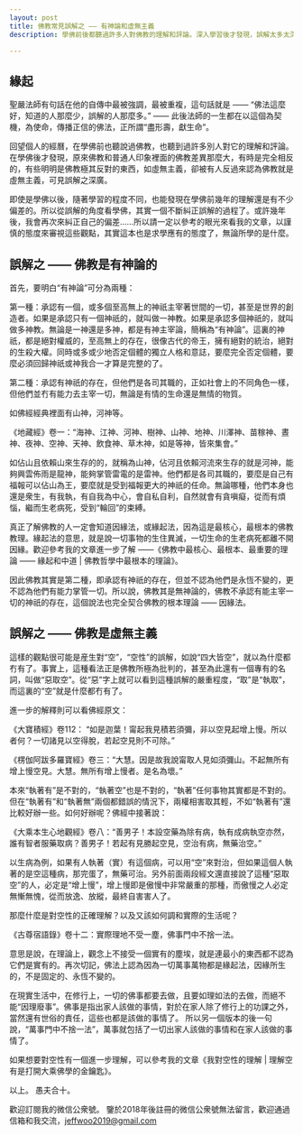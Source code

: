 ```yaml
---
layout: post
title: 佛教常見誤解之 —— 有神論和虛無主義
description: 學佛前後都聽過許多人對佛教的理解和評論。深入學習後才發現，誤解太多太深了，有些甚至是完全相反的，明明是佛教極其反對的東西，如虛無主義，卻被有人反過來認為佛教就是虛無主義，可見誤解有多麼嚴重了。

---
```


## 緣起

聖嚴法師有句話在他的自傳中最被強調，最被重複，這句話就是 —— “佛法這麼好，知道的人那麼少，誤解的人那麼多。” —— 此後法師的一生都在以這個為契機，為使命，傳播正信的佛法，正所謂“盡形壽，獻生命”。

回望個人的經曆，在學佛前也聽說過佛教，也聽到過許多別人對它的理解和評論。在學佛後才發現，原來佛教和普通人印象裡面的佛教差異那麼大，有時是完全相反的，有些明明是佛教極其反對的東西，如虛無主義，卻被有人反過來認為佛教就是虛無主義，可見誤解之深廣。

即使是學佛以後，隨著學習的程度不同，也能發現在學佛前幾年的理解還是有不少偏差的。所以從誤解的角度看學佛，其實一個不斷糾正誤解的過程了。或許幾年後，我會再次來糾正自己的偏差……所以請一定以參考的眼光來看我的文章，以謹慎的態度來審視這些觀點，其實這本也是求學應有的態度了，無論所學的是什麼。

## 誤解之 —— 佛教是有神論的

首先，要明白“有神論”可分為兩種：

第一種：承認有一個，或多個至高無上的神祇主宰著世間的一切，甚至是世界的創造者。如果是承認只有一個神祇的，就叫做一神教。如果是承認多個神祇的，就叫做多神教。無論是一神還是多神，都是有神主宰論，簡稱為“有神論”。這裏的神祇，都是絕對權威的，至高無上的存在，很像古代的帝王，擁有絕對的統治，絕對的生殺大權。同時或多或少地否定個體的獨立人格和意誌，要麼完全否定個體，要麼必須回歸神祇或神我合一才算是完整的了。

第二種：承認有神祇的存在，但他們是各司其職的，正如社會上的不同角色一樣，但他們並冇有能力去主宰一切，無論是有情的生命還是無情的物質。

如佛經經典裡面有山神，河神等。

《地藏經》卷一：“海神、江神、河神、樹神、山神、地神、川澤神、苗稼神、晝神、夜神、空神、天神、飲食神、草木神，如是等神，皆來集會。”

如佔山且依賴山來生存的的，就稱為山神，佔河且依賴河流來生存的就是河神，能夠興雲佈雨是龍神，能夠掌管雷電的是雷神。他們都是各司其職的，要麼是自己有福報可以佔山為王，要麼就是受到福報更大的神祇的任命。無論哪種，他們本身也還是衆生，有我執，有自我為中心，會自私自利，自然就會有貪嗔癡，從而有煩惱，繼而生老病死，受到“輪回”的束縛。

真正了解佛教的人一定會知道因緣法，或緣起法，因為這是最核心，最根本的佛教教理。緣起法的意思，就是說一切事物的生住異滅，一切生命的生老病死都離不開因緣。歡迎參考我的文章進一步了解 ——《佛教中最核心、最根本、最重要的理論 —— 緣起和中道 \| 佛教哲學中最根本的理論》。

因此佛教其實是第二種，即承認有神祇的存在，但並不認為他們是永恆不變的，更不認為他們有能力掌管一切。所以說，佛教其是無神論的，佛教不承認有能主宰一切的神祇的存在，這個說法也完全契合佛教的根本理論 —— 因緣法。

## 誤解之 —— 佛教是虛無主義

這樣的觀點很可能是産生對“空”，“空性”的誤解，如說“四大皆空”，就以為什麼都冇有了。事實上，這種看法正是佛教所極為批判的，甚至為此還有一個專有的名詞，叫做“惡取空”。從“惡”字上就可以看到這種誤解的嚴重程度，“取”是“執取”，而這裏的“空”就是什麼都冇有了。

進一步的解釋則可以看佛經原文：

《大寶積經》卷112： “如是迦葉！甯起我見積若須彌，非以空見起增上慢。所以者何？一切諸見以空得脫，若起空見則不可除。”

《楞伽阿跋多羅寶經》卷三：“大慧。因是故我說甯取人見如須彌山。不起無所有增上慢空見。大慧。無所有增上慢者。是名為壞。”

本來“執著有”是不對的，“執著空”也是不對的，“執著”任何事物其實都是不對的。但在“執著有”和“執著無”兩個都錯誤的情況下，兩權相害取其輕，不如“執著有”還比較好辦一些。如何好辦呢？佛經中接著說：

《大乘本生心地觀經》卷八：“善男子！本設空藥為除有病，執有成病執空亦然，誰有智者服藥取病？善男子！若起有見勝起空見，空治有病，無藥治空。”

以生病為例，如果有人執著（實）有這個病，可以用“空”來對治，但如果這個人執著的是空這種病，那完蛋了，無藥可治。另外前面兩段經文還直接說了這種“惡取空”的人，必定是“增上慢”，增上慢即是傲慢中非常嚴重的那種，而傲慢之人必定無慚無愧，從而放逸、放縱，最終自害害人了。

那麼什麼是對空性的正確理解？以及又該如何調和實際的生活呢？

《古尊宿語錄》卷十二：實際理地不受一塵，佛事門中不捨一法。

意思是說，在理論上，觀念上不接受一個實有的塵埃，就是連最小的東西都不認為它們是實有的。再次切記，佛法上認為因為一切萬事萬物都是緣起法，因緣所生的，不是固定的、永恆不變的。

在現實生活中，在修行上，一切的佛事都要去做，且要如理如法的去做，而絕不能“因理廢事”。佛事是指出家人該做的事情，對於在家人除了修行上的功課之外，當然還有世俗的責任，這些也都是該做的事情了。 所以另一個版本的後一句說，“萬事門中不捨一法”，萬事就包括了一切出家人該做的事情和在家人該做的事情了。

如果想要對空性有一個進一步理解，可以參考我的文章《我對空性的理解 \| 理解空有是打開大乘佛學的金鑰匙》。


以上。
愚夫合十。

歡迎訂閱我的微信公衆號。
鑒於2018年後註冊的微信公衆號無法留言，歡迎通過信箱和我交流，jeffwoo2019@gmail.com
